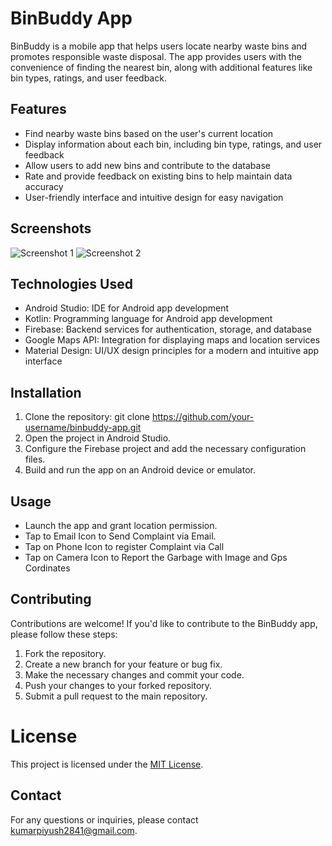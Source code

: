 # BinBuddy App

BinBuddy is a mobile app that helps users locate nearby waste bins and promotes responsible waste disposal. The app provides users with the convenience of finding the nearest bin, along with additional features like bin types, ratings, and user feedback.

## Features

- Find nearby waste bins based on the user's current location
- Display information about each bin, including bin type, ratings, and user feedback
- Allow users to add new bins and contribute to the database
- Rate and provide feedback on existing bins to help maintain data accuracy
- User-friendly interface and intuitive design for easy navigation

## Screenshots

![Screenshot 1](![Binss1](https://github.com/PK284/BinBuddy/assets/72080733/e7a83a5b-629a-4d0b-b05f-70a64dde1dc4))
![Screenshot 2](![Binss1](https://github.com/PK284/BinBuddy/assets/72080733/5d46e98b-f13b-435e-a37e-9b3ac53637bc))

## Technologies Used

- Android Studio: IDE for Android app development
- Kotlin: Programming language for Android app development
- Firebase: Backend services for authentication, storage, and database
- Google Maps API: Integration for displaying maps and location services
- Material Design: UI/UX design principles for a modern and intuitive app interface

## Installation

1. Clone the repository: git clone https://github.com/your-username/binbuddy-app.git
2. Open the project in Android Studio.
3. Configure the Firebase project and add the necessary configuration files.
4. Build and run the app on an Android device or emulator.

## Usage

- Launch the app and grant location permission.
- Tap to Email Icon to Send Complaint via Email.
- Tap on Phone Icon to register Complaint via Call
- Tap on Camera Icon to Report the Garbage with Image and Gps Cordinates

## Contributing

Contributions are welcome! If you'd like to contribute to the BinBuddy app, please follow these steps:

1. Fork the repository.
2. Create a new branch for your feature or bug fix.
3. Make the necessary changes and commit your code.
4. Push your changes to your forked repository.
5. Submit a pull request to the main repository.

# License

This project is licensed under the [MIT License](LICENSE).

## Contact

For any questions or inquiries, please contact kumarpiyush2841@gmail.com.
